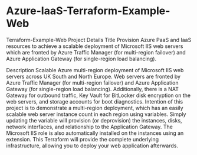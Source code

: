 # Azure-IaaS-Terraform-Example-Web
 Terraform-Example-Web
Project Details
Title
Provision Azure PaaS and IaaS resources to achieve a scalable deployment of Microsoft IIS web servers which are fronted by Azure Traffic Manager (for multi-region failover) and Azure Application Gateway (for single-region load balancing).

Description
Scalable Azure multi-region deployment of Microsoft IIS web servers across UK South and North Europe. Web servers are fronted by Azure Traffic Manager (for multi-region failover) and Azure Application Gateway (for single-region load balancing). Additionally, there is a NAT Gateway for outbound traffic, Key Vault for BitLocker disk encryption on the web servers, and storage accounts for boot diagnostics. Intention of this project is to demonstrate a multi-region deployment, which has an easily scalable web server instance count in each region using variables. Simply updating the variable will provision (or deprovision) the instances, disks, network interfaces, and relationship to the Application Gateway. The Microsoft IIS role is also automatically installed on the instances using an extension. This Terraform will provide the complete underlying infrastructure, allowing you to deploy your web application afterwards.